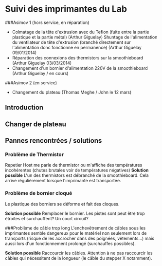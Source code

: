 # Suivi des imprimantes du Lab

###Asimov 1 (hors service, en réparation)

- Colmatage de la tête d'extrusion avec du Teflon (fuite entre la partie plastique et la partie métal) (Arthur Giguelay)
Shuntage de l'alimentation du ventilateur de tête d'extrusion (branché directement sur l'alimentation donc fonctionne en permanence) (Arthur Giguelay 09/01/2014)
- Réparation des connexions des thermistors sur la smoothieboard (Arthur Giguelay 03/03/2014)
- Changement d'un bornier d'alimentation 220V de la smoothieboard (Arthur Giguelay / en cours) 

###Asimov 2 (en service)

- Changement du plateau (Thomas Meghe / John le 12 mars)


## Introduction

## Changer de plateau

## Pannes rencontrées / solutions

### Problème de Thermistor 
Repetier Host me parle de thermistor ou m'affiche des températures incohérentes (chutes brutales voir de températures  négatives)
**Solution possible**
L'un des thermistors est débranché de la smoothieboard. Cela arrive régulièrement lorsque l'imprimante est transportée. 

### Problème de bornier cloqué
Le plastique des borniers se déforme et fait des cloques. 

**Solution possible**
Remplacer le bornier. Les pistes sont peut être trop étroites et surchauffent? Un court circuit?

###Problème de câble trop long
L'enchevêtrement de câbles sous les imprimantes semble dangereux pour le matériel non seulement lors de transports (risque de les accrocher dans des poignées, vêtements...) mais aussi lors d'un fonctionnement prolongé (surchauffes possibles).

**Solution possible**
Raccourcir les câbles. Attention à ne pas raccourcir les câbles qui nécessitent de la longueur (le câble du stepper X notamment).

